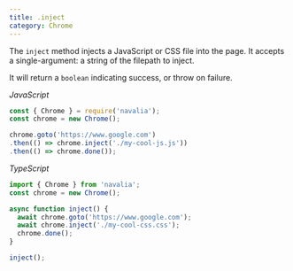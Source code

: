 ```yaml
---
title: .inject
category: Chrome
---
```


The `inject` method injects a JavaScript or CSS file into the page. It accepts a single-argument: a string of the filepath to inject.

It will return a `boolean` indicating success, or throw on failure.

*JavaScript*
```js
const { Chrome } = require('navalia');
const chrome = new Chrome();

chrome.goto('https://www.google.com')
.then(() => chrome.inject('./my-cool-js.js'))
.then(() => chrome.done());
```

*TypeScript*
```ts
import { Chrome } from 'navalia';
const chrome = new Chrome();

async function inject() {
  await chrome.goto('https://www.google.com');
  await chrome.inject('./my-cool-css.css');
  chrome.done();
}

inject();
```
